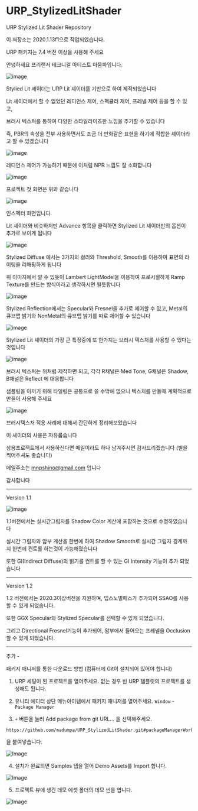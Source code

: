 # URP_StylizedLitShader
URP Stylized Lit Shader Repository

이 저장소는 2020.1.13f1으로 작업되었습니다. 

URP 패키지는 7.4 버전 이상을 사용해 주세요 

안녕하세요 프리랜서 테크니컬 아티스트 마둠파입니다. 

![image](https://user-images.githubusercontent.com/35050187/100261095-9adcfc00-2f8d-11eb-8d21-866438c88b71.png)

Stylied Lit 셰이더는 URP Lit 셰이더를 기반으로 하여 제작되었습니다

Lit 셰이더에서 할 수 없었던 레디언스 제어, 스펙큘러 제어, 프레넬 제어 등을 할 수 있고, 

브러시 텍스처를 통하여 다양한 스타일라이즈한 느낌을 추가할 수 있습니다

즉, PBR의 속성을 전부 사용하면서도 조금 더 만화같은 표현을 하기에 적합한 셰이더라고 할 수 있겠습니다

![image](https://user-images.githubusercontent.com/35050187/100261210-c19b3280-2f8d-11eb-9b87-2c3fad0f5d54.png)

레디언스 제어가 가능하기 때문에 이처럼 NPR 느낌도 잘 소화합니다 


![image](https://user-images.githubusercontent.com/35050187/100261302-e5f70f00-2f8d-11eb-8a63-45a11901120d.png)

프로젝트 첫 화면은 위와 같습니다 

![image](https://user-images.githubusercontent.com/35050187/100262276-463a8080-2f8f-11eb-935a-b5830208bfd0.png)

인스펙터 화면입니다. 

Lit 셰이더와 비슷하지만 Advance 항목을 클릭하면 Stylized Lit 셰이더만의 옵션이 추가로 보이게 됩니다

![image](https://user-images.githubusercontent.com/35050187/100262538-9fa2af80-2f8f-11eb-8157-e83b15d12f56.png)

Stylized Diffuse 에서는 3가지의 컬러와 Threshold, Smooth를 이용하여 표면의 라이팅을 리매핑하게 됩니다

위 이미지에서 알 수 있듯이 Lambert LightModel을 이용하여 프로시졀하게 Ramp Texture를 만드는 방식이라고 생각하시면 될듯합니다 

![image](https://user-images.githubusercontent.com/35050187/100262768-f6a88480-2f8f-11eb-9cd3-c2b126d695a9.png)

Stylized Reflection에서는 Specular와 Fresnel을 추가로 제어할 수 있고, Metal의 큐브맵 밝기와 NonMetal의 큐브맵 밝기를 따로 제어할 수 있습니다 



![image](https://user-images.githubusercontent.com/35050187/100262679-d5479880-2f8f-11eb-8a71-8efc0b407eaa.png)


Stylized Lit 셰이더의 가장 큰 특징중에 또 한가지는 브러시 텍스처를 사용할 수 있다는 것입니다

![image](https://user-images.githubusercontent.com/35050187/100262018-ef34ab80-2f8e-11eb-8654-9a2ac7743afd.png)

브러시 텍스처는 위처럼 제작하면 되고, 각각
R채널은 Med Tone,
G채널은 Shadow,
B채널은 Reflect 에 대응합니다 

샘플링을 아끼기 위해 타일링은 공통으로 쓸 수밖에 없으니 텍스처를 만들때 계획적으로 만들어 사용해 주세요

![image](https://user-images.githubusercontent.com/35050187/100261554-4423f200-2f8e-11eb-9364-0b35c4d1f1bf.png)

브러시텍스처 적용 사례에 대해서 간단하게 정리해보았습니다 


이 셰이더의 사용은 자유롭습니다

상용프로젝트에서 사용하신다면 메일이라도 하나 남겨주시면 감사드리겠습니다 (별을 찍어주셔도 좋습니다) 

메일주소는 mnpshino@gmail.com 입니다

감사합니다

---------------------------------------------------
Version 1.1

![image](https://user-images.githubusercontent.com/35050187/105962483-39d3c080-60c3-11eb-9ebe-11c612051d4b.png)

1.1버전에서는 실시간그림자를 Shadow Color 계산에 포함하는 것으로 수정하였습니다

실시간 그림자와 암부 계산을 한번에 하여 Shadow Smooth로 실시간 그림자 경계까지 한번에 컨트롤 하는것이 가능해졌습니다 


또한 GI(Indirect Diffuse)의 밝기를 컨트롤 할 수 있는 GI Intensity 기능이 추가 되었습니다 


----------------------------------------------------
Version 1.2



1.2 버전에서는 2020.3이상버전을 지원하며, 뎁스노멀패스가 추가되어 SSAO를 사용할 수 있게 되었습니다.

또한 GGX Specular와 Stylized Specular를 선택할 수 있게 되었습니다. 

그리고 Directional Fresnel기능이 추가되어, 암부에서 들어오는 프레넬을 Occlusion할 수 있게 되었습니다. 



----------------------------------------------------
  
추가 -

패키지 매니저를 통한 다운로드 방법 (컴퓨터에 Git이 설치되어 있어야 합니다) 

1. URP 세팅이 된 프로젝트를 열어주세요.
없는 경우 빈 URP 템플릿의 프로젝트를 생성해도 됩니다.

2. 유니티 에디터 상단 메뉴아이템에서 패키지 매니저를 열어주세요.
`Window` - `Package Manager`  
  
3. ` + ` 버튼을 눌러 Add package from git URL... 을 선택해주세요.
```
https://github.com/madumpa/URP_StylizedLitShader.git#packageManagerWork
```
을 붙여넣습니다.

![Image](https://github.com/madumpa/URP_StylizedLitShader/raw/packageManagerWork/Images~/git.png)

4. 설치가 완료되면 Samples 탭을 열어 Demo Assets를 Import 합니다.  
  
![Image](https://github.com/madumpa/URP_StylizedLitShader/raw/packageManagerWork/Images~/samples.png)
  
5. 프로젝트 뷰에 생긴 데모 에셋 폴더의 데모 씬을 엽니다.  

![Image](https://github.com/madumpa/URP_StylizedLitShader/raw/packageManagerWork/Images~/project.png)
